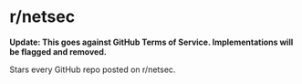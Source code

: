 # r/netsec

**Update: This goes against GitHub Terms of Service. Implementations will be flagged and removed.**

Stars every GitHub repo posted on r/netsec.
